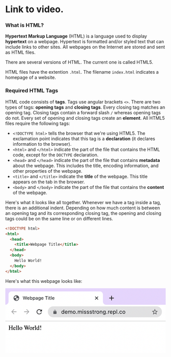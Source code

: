 # Link to video.

### What is HTML?

**Hypertext Markup Language** (HTML) is a language used to display **hypertext** on a webpage. Hypertext is formatted and/or styled text that can include links to other sites. All webpages on the Internet are stored and sent as HTML files.

There are several versions of HTML. The current one is called HTML5.

HTML files have the extention `.html`. The filename `index.html` indicates a homepage of a website.

### Required HTML Tags

HTML code consists of **tags**. Tags use angular brackets `<>`. There are two types of tags: **opening tags** and **closing tags**. Every closing tag matches an opening tag. Closing tags contain a forward slash `/` whereas opening tags do not. Every set of opening and closing tags create an **element**. All HTML5 files require the following tags:

* `<!DOCTYPE html>` tells the browser that we're using HTML5. The exclamation point indicates that this tag is a **declaration** (it declares information to the browser).
* `<html>` and `</html>` indicate the part of the file that contains the HTML code, except for the `DOCTYPE` declaration. 
* `<head>` and `</head>` indicate the part of the file that contains **metadata** about the webpage. This includes the title, encoding information, and other properties of the webpage.
* `<title>` and `</title>` indicate the **title** of the webpage. This title appears on the tab in the browser.
* `<body>` and `</body>` indicate the part of the file that contains the **content** of the webpage.

Here's what it looks like all together. Whenever we have a tag inside a tag, there is an additional indent. Depending on how much content is between an opening tag and its corresponding closing tag, the opening and closing tags could be on the same line or on different lines.

```html
<!DOCTYPE html>
<html>
  <head>
    <title>Webpage Title</title>
  </head>
  <body>
    Hello World!
  </body>
</html>
```

Here's what this webpage looks like:

![](../../Images/HTML_Hello_World.png)
